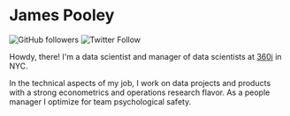 # James Pooley

![GitHub followers](https://img.shields.io/github/followers/jamespooley?label=Follow&style=social) ![Twitter Follow](https://img.shields.io/twitter/follow/jamspooley?label=Follow&style=social)

Howdy, there! I'm a data scientist and manager of data scientists at [360i](https://www.360i.com/) in NYC.

In the technical aspects of my job, I work on data projects and products with a strong econometrics and operations research flavor. As a people manager
I optimize for team psychological safety.
